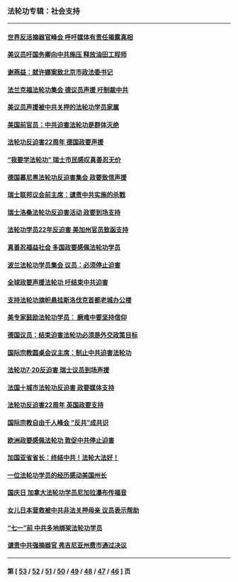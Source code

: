 ### 法轮功专辑：社会支持
---
#### [世界反活摘器官峰会 呼吁媒体有责任揭露真相](../../pages/nf4386/n13264475.md?10190430) 
#### [美议员吁国务卿向中共施压 释放油田工程师](../../pages/nf4386/n13233845.md?10190430) 
#### [谢燕益：就许娜案致北京市政法委书记](../../pages/nf4386/n13182701.md?10190430) 
#### [法兰克福法轮功集会 德议员声援 吁制裁中共](../../pages/nf4386/n13175975.md?10190430) 
#### [美议员声援被中共关押的法轮功学员家属](../../pages/nf4386/n13158310.md?10190430) 
#### [美国前官员：中共迫害法轮功是群体灭绝](../../pages/nf4386/n13157750.md?10190430) 
#### [法轮功反迫害22周年 德国政要声援](../../pages/nf4386/n13143632.md?10190430) 
#### [“我要学法轮功” 瑞士市民感叹真善忍无价](../../pages/nf4386/n13129633.md?10190430) 
#### [德国慕尼黑法轮功反迫害集会 政要致信声援](../../pages/nf4386/n13129148.md?10190430) 
#### [瑞士联邦议会前主席：谴责中共实施的杀戮](../../pages/nf4386/n13127336.md?10190430) 
#### [瑞士洛桑法轮功反迫害活动 政要到场支持](../../pages/nf4386/n13119398.md?10190430) 
#### [法轮功学员22年反迫害 美加州官员致函支持](../../pages/nf4386/n13118879.md?10190430) 
#### [真善忍福益社会 多国政要感佩法轮功学员](../../pages/nf4386/n13116951.md?10190430) 
#### [波兰法轮功学员集会 议员：必须停止迫害](../../pages/nf4386/n13116685.md?10190430) 
#### [全球政要声援法轮功 吁结束中共迫害](../../pages/nf4386/n13114441.md?10190430) 
#### [支持法轮功旗帜悬挂斯洛伐克首都老城办公楼](../../pages/nf4386/n13112261.md?10190430) 
#### [美专家鼓励法轮功学员： 磨难中要坚持信仰](../../pages/nf4386/n13108359.md?10190430) 
#### [德国议员：结束迫害法轮功必须是外交政策目标](../../pages/nf4386/n13109600.md?10190430) 
#### [国际宗教圆桌会议主席：制止中共迫害法轮功](../../pages/nf4386/n13108177.md?10190430) 
#### [法轮功7·20反迫害 瑞士议员到场声援](../../pages/nf4386/n13107072.md?10190430) 
#### [法国十城市法轮功反迫害 政要媒体支持](../../pages/nf4386/n13104833.md?10190430) 
#### [法轮功反迫害22周年 英国政要支持](../../pages/nf4386/n13091349.md?10190430) 
#### [国际宗教自由千人峰会 “反共”成共识](../../pages/nf4386/n13091403.md?10190430) 
#### [欧洲政要感佩法轮功 敦促中共停止迫害](../../pages/nf4386/n13090743.md?10190430) 
#### [加国亚省省长：终结中共！法轮大法好！](../../pages/nf4386/n13084394.md?10190430) 
#### [一位法轮功学员的经历感动美国州长](../../pages/nf4386/n13078953.md?10190430) 
#### [国庆日 加拿大法轮功学员尼加拉瀑布传福音](../../pages/nf4386/n13064493.md?10190430) 
#### [女儿日本营救被中共非法关押母亲 议员表示帮助](../../pages/nf4386/n13053042.md?10190430) 
#### [“七一”前 中共多地绑架法轮功学员](../../pages/nf4386/n13045655.md?10190430) 
#### [谴责中共强摘器官 弗吉尼亚州费市通过决议](../../pages/nf4386/n13040108.md?10190430) 

---
#### 第 [ [53](./53.md?10190430) / [52](./52.md?10190430) / [51](./51.md?10190430) / [50](./50.md?10190430) / [49](./49.md?10190430) / [48](./48.md?10190430) / [47](./47.md?10190430) / [46](./46.md?10190430) ] 页
